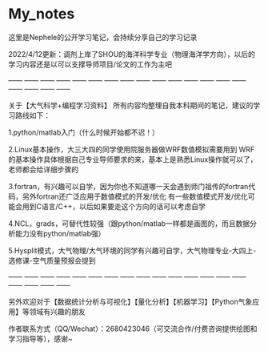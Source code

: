 # My_notes 

这里是Nephele的公开学习笔记，会持续分享自己的学习记录

2022/4/12更新：调剂上岸了SHOU的海洋科学专业（物理海洋学方向），以后的学习内容还是以可以支撑导师项目/论文的工作为主吧

—— —— —— —— —— —— —— —— —— —— —— —— —— —— —— —— —— —— ——

关于【大气科学+编程学习资料】
所有内容均整理自我本科期间的笔记，建议的学习路线如下：

1.python/matlab入门（什么时候开始都不迟！）

2.Linux基本操作，大三大四的同学使用院服务器做WRF数值模拟需要用到
WRF的基本操作具体根据自己专业导师要求的来，基本上是熟悉Linux操作就可以了，老师都会给详细步骤的

3.fortran，有兴趣可以自学，因为你也不知道哪一天会遇到师门祖传的fortran代码，另外fortran还广泛应用于数值模式的开发/优化
有一些数值模式开发/优化可能会用到C语言/C++，以后如果要走这个方向的话可以考虑自学

4.NCL，grads，可替代性较强（跟python/matlab一样都是画图的，而且数据分析能力没有python/matlab强）

5.Hysplit模式，大气物理/大气环境的同学有兴趣可自学，大气物理专业-大四上-选修课-空气质量预报会提到

—— —— —— —— —— —— —— —— —— —— —— —— —— —— —— —— —— —— ——

另外欢迎对于【数据统计分析与可视化】【量化分析】【机器学习】【Python气象应用】等领域有兴趣的朋友

作者联系方式（QQ/Wechat）：2680423046（可交流合作/付费咨询提供绘图和学习指导等），感谢~
